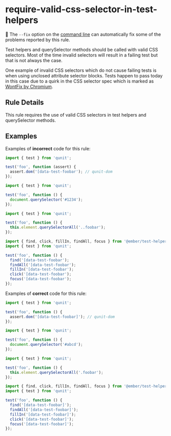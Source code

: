 # require-valid-css-selector-in-test-helpers

:wrench: The `--fix` option on the [command line](https://eslint.org/docs/user-guide/command-line-interface#fixing-problems) can automatically fix some of the problems reported by this rule.

Test helpers and querySelector methods should be called with valid CSS selectors. Most of the time invalid selectors will result in a failing test but that is not always the case.

One example of invalid CSS selectors which do not cause failing tests is when using unclosed attribute selector blocks. Tests happen to pass today in this case due to a quirk in the CSS selector spec which is marked as [WontFix by Chromium](https://bugs.chromium.org/p/chromium/issues/detail?id=460399#c6).

## Rule Details

This rule requires the use of valid CSS selectors in test helpers and querySelector methods.

## Examples

Examples of **incorrect** code for this rule:

```js
import { test } from 'qunit';

test('foo', function (assert) {
  assert.dom('[data-test-foobar'); // qunit-dom
});
```

```js
import { test } from 'qunit';

test('foo', function () {
  document.querySelector('#1234');
});
```

```js
import { test } from 'qunit';

test('foo', function () {
  this.element.querySelectorAll('..foobar');
});
```

```js
import { find, click, fillIn, findAll, focus } from '@ember/test-helpers';
import { test } from 'qunit';

test('foo', function () {
  find('[data-test-foobar');
  findAll('[data-test-foobar');
  fillIn('[data-test-foobar');
  click('[data-test-foobar');
  focus('[data-test-foobar');
});
```

Examples of **correct** code for this rule:

```js
import { test } from 'qunit';

test('foo', function () {
  assert.dom('[data-test-foobar]'); // qunit-dom
});
```

```js
import { test } from 'qunit';

test('foo', function () {
  document.querySelector('#abcd');
});
```

```js
import { test } from 'qunit';

test('foo', function () {
  this.element.querySelectorAll('.foobar');
});
```

```js
import { find, click, fillIn, findAll, focus } from '@ember/test-helpers';
import { test } from 'qunit';

test('foo', function () {
  find('[data-test-foobar]');
  findAll('[data-test-foobar]');
  fillIn('[data-test-foobar]');
  click('[data-test-foobar]');
  focus('[data-test-foobar]');
});
```

